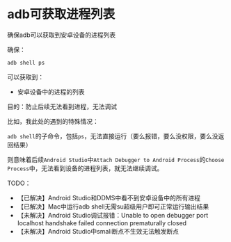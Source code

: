 # adb可获取进程列表

确保adb可以获取到安卓设备的进程列表

确保：

```bash
adb shell ps
```

可以获取到：

* 安卓设备中的进程的列表

目的：防止后续无法看到进程，无法调试

比如，我此处的遇到的特殊情况：

`adb shell`的子命令，包括`ps`，无法直接运行（要么报错，要么没权限，要么没返回结果）

则意味着后续`Android Studio`中`Attach Debugger to Android Process`的`Choose Process`中，无法看到设备的进程列表，就无法继续调试。

TODO：

* 【已解决】Android Studio和DDMS中看不到安卓设备中的所有进程
* 【已解决】Mac中运行adb shell无需su超级用户即可正常运行输出结果
* 【未解决】Android Studio调试报错：Unable to open debugger port localhost handshake failed connection prematurally closed
* 【未解决】Android Studio中smali断点不生效无法触发断点
